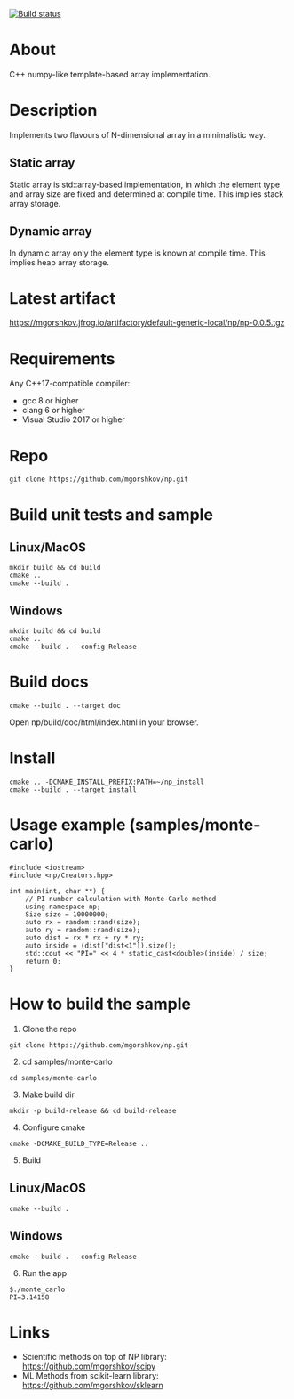 [![Build status](https://ci.appveyor.com/api/projects/status/g17ss46hmwi71tgu/branch/main?svg=true)](https://ci.appveyor.com/project/mgorshkov/np/branch/main)

# About
C++ numpy-like template-based array implementation.

# Description
Implements two flavours of N-dimensional array in a minimalistic way.

## Static array
Static array is std::array-based implementation, in which the element type and array size are fixed and determined at compile time.
This implies stack array storage.

## Dynamic array
In dynamic array only the element type is known at compile time.
This implies heap array storage.

# Latest artifact
https://mgorshkov.jfrog.io/artifactory/default-generic-local/np/np-0.0.5.tgz

# Requirements
Any C++17-compatible compiler:
* gcc 8 or higher
* clang 6 or higher
* Visual Studio 2017 or higher

# Repo
```
git clone https://github.com/mgorshkov/np.git
```

# Build unit tests and sample
## Linux/MacOS
```
mkdir build && cd build
cmake ..
cmake --build .
```
## Windows
```
mkdir build && cd build
cmake ..
cmake --build . --config Release
```

# Build docs
```
cmake --build . --target doc
```

Open np/build/doc/html/index.html in your browser.

# Install
```
cmake .. -DCMAKE_INSTALL_PREFIX:PATH=~/np_install
cmake --build . --target install
```

# Usage example (samples/monte-carlo)
```
#include <iostream>
#include <np/Creators.hpp>

int main(int, char **) {
    // PI number calculation with Monte-Carlo method
    using namespace np;
    Size size = 10000000;
    auto rx = random::rand(size);
    auto ry = random::rand(size);
    auto dist = rx * rx + ry * ry;
    auto inside = (dist["dist<1"]).size();
    std::cout << "PI=" << 4 * static_cast<double>(inside) / size;
    return 0;
}
```
# How to build the sample

1. Clone the repo
```
git clone https://github.com/mgorshkov/np.git
```
2. cd samples/monte-carlo
```
cd samples/monte-carlo
```
3. Make build dir
```
mkdir -p build-release && cd build-release
```
4. Configure cmake
```
cmake -DCMAKE_BUILD_TYPE=Release ..
```
5. Build
## Linux/MacOS
```
cmake --build .
```
## Windows
```
cmake --build . --config Release
```
6. Run the app
```
$./monte_carlo
PI=3.14158
```

# Links
* Scientific methods on top of NP library: https://github.com/mgorshkov/scipy
* ML Methods from scikit-learn library: https://github.com/mgorshkov/sklearn
